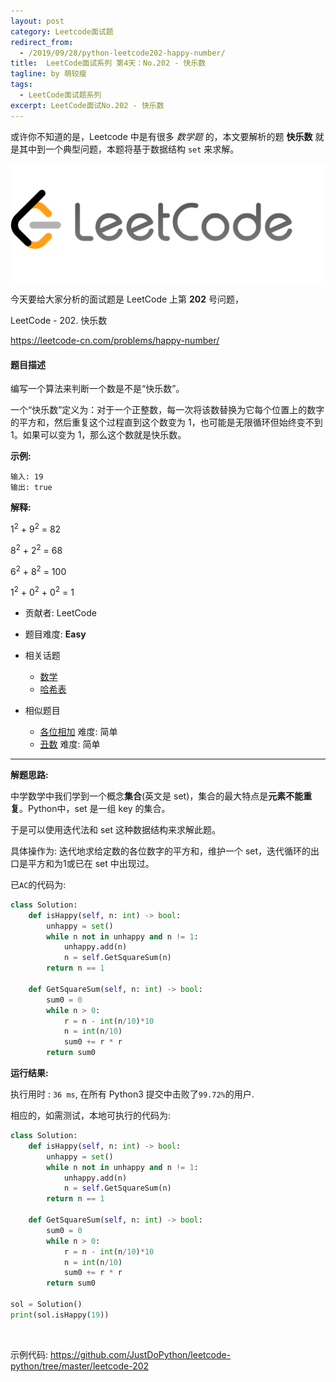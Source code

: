 ```yaml
---
layout: post
category: Leetcode面试题
redirect_from:
  - /2019/09/28/python-leetcode202-happy-number/
title:  LeetCode面试系列 第4天：No.202 - 快乐数
tagline: by 萌较瘦
tags: 
  - LeetCode面试题系列
excerpt: LeetCode面试No.202 - 快乐数
---
```


或许你不知道的是，Leetcode 中是有很多 *数学题* 的，本文要解析的题 **快乐数** 就是其中到一个典型问题，本题将基于数据结构 `set` 来求解。

![大白技术控Geekplayers](/images/blog/LeetCode.png)

今天要给大家分析的面试题是 LeetCode 上第 **202** 号问题，

LeetCode - 202. 快乐数

<https://leetcode-cn.com/problems/happy-number/>

#### 题目描述

编写一个算法来判断一个数是不是“快乐数”。

一个“快乐数”定义为：对于一个正整数，每一次将该数替换为它每个位置上的数字的平方和，然后重复这个过程直到这个数变为 1，也可能是无限循环但始终变不到 1。如果可以变为 1，那么这个数就是快乐数。

**示例:**

```
输入: 19
输出: true
```

**解释:** 

1<sup>2</sup> + 9<sup>2</sup> = 82

8<sup>2</sup> + 2<sup>2</sup> = 68

6<sup>2</sup> + 8<sup>2</sup> = 100

1<sup>2</sup> + 0<sup>2</sup> + 0<sup>2</sup> = 1

- 贡献者: LeetCode

- 题目难度: **Easy**

- 相关话题
  - [数学](https://leetcode.com/tag/math)
  - [哈希表](https://leetcode.com/tag/hash-table) 

- 相似题目
  
  - [各位相加](https://leetcode-cn.com/problems/add-digits/)   难度: 简单
  - [丑数](https://leetcode-cn.com/problems/ugly-number/)   难度: 简单

------

**解题思路:**

中学数学中我们学到一个概念**集合**(英文是 set)，集合的最大特点是**元素不能重复**。Python中，set 是一组 key 的集合。

于是可以使用迭代法和 set 这种数据结构来求解此题。

具体操作为: 迭代地求给定数的各位数字的平方和，维护一个 set，迭代循环的出口是平方和为1或已在 set 中出现过。

已`AC`的代码为:

```python
class Solution:
    def isHappy(self, n: int) -> bool:
        unhappy = set()
        while n not in unhappy and n != 1:
            unhappy.add(n)
            n = self.GetSquareSum(n)
        return n == 1    

    def GetSquareSum(self, n: int) -> bool:
        sum0 = 0
        while n > 0:
            r = n - int(n/10)*10
            n = int(n/10)
            sum0 += r * r
        return sum0
```

**运行结果:**

执行用时 : `36 ms`, 在所有 Python3 提交中击败了`99.72%`的用户.

相应的，如需测试，本地可执行的代码为:

```python
class Solution:
    def isHappy(self, n: int) -> bool:
        unhappy = set()
        while n not in unhappy and n != 1:
            unhappy.add(n)
            n = self.GetSquareSum(n)
        return n == 1    

    def GetSquareSum(self, n: int) -> bool:
        sum0 = 0
        while n > 0:
            r = n - int(n/10)*10
            n = int(n/10)
            sum0 += r * r
        return sum0

sol = Solution()
print(sol.isHappy(19))
```

<br>

示例代码:
<https://github.com/JustDoPython/leetcode-python/tree/master/leetcode-202>
